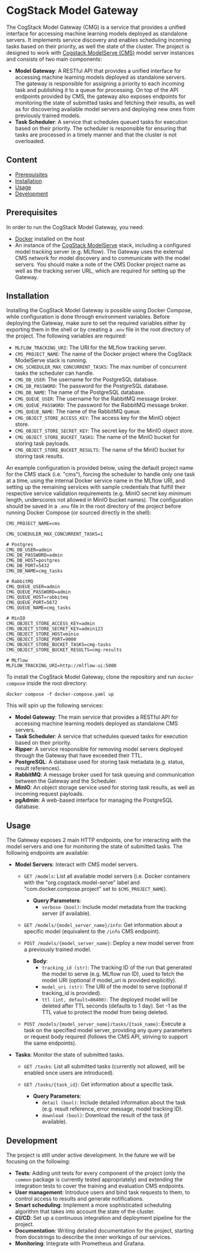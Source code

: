 # CogStack Model Gateway

The CogStack Model Gateway (CMG) is a service that provides a unified interface for accessing
machine learning models deployed as standalone servers. It implements service discovery and enables
scheduling incoming tasks based on their priority, as well the state of the cluster. The project is
designed to work with [Cogstack ModelServe (CMS)](https://github.com/CogStack/CogStack-ModelServe)
model server instances and consists of two main components:

* **Model Gateway**: A RESTful API that provides a unified interface for accessing machine learning
  models deployed as standalone servers. The gateway is responsible for assigning a priority to each
  incoming task and publishing it to a queue for processing. On top of the API endpoints provided by
  CMS, the gateway also exposes endpoints for monitoring the state of submitted tasks and fetching
  their results, as well as for discovering available model servers and deploying new ones from
  previously trained models.
* **Task Scheduler**: A service that schedules queued tasks for execution based on their priority.
  The scheduler is responsible for ensuring that tasks are processed in a timely manner and that the
  cluster is not overloaded.

## Content

* [Prerequisites](#prerequisites)
* [Installation](#installation)
* [Usage](#usage)
* [Development](#development)

## Prerequisites

In order to run the CogStack Model Gateway, you need:

* [Docker](https://www.docker.com/) installed on the host
* An instance of the [CogStack ModelServe](https://github.com/CogStack/CogStack-ModelServe) stack,
  including a configured model tracking server (e.g. MLflow). The Gateway uses the external CMS
  network for model discovery and to communicate with the model servers. You should make a note of
  the CMS Docker project name as well as the tracking server URL, which are required for setting up
  the Gateway.

## Installation

Installing the CogStack Model Gateway is possible using Docker Compose, while configuration is done
through environment variables. Before deploying the Gateway, make sure to set the required variables
either by exporting them in the shell or by creating a `.env` file in the root directory of the
project. The following variables are required:

* `MLFLOW_TRACKING_URI`: The URI for the MLflow tracking server.
* `CMS_PROJECT_NAME`: The name of the Docker project where the CogStack ModelServe stack is running.
* `CMG_SCHEDULER_MAX_CONCURRENT_TASKS`: The max number of concurrent tasks the scheduler can handle.
* `CMG_DB_USER`: The username for the PostgreSQL database.
* `CMG_DB_PASSWORD`: The password for the PostgreSQL database.
* `CMG_DB_NAME`: The name of the PostgreSQL database.
* `CMG_QUEUE_USER`: The username for the RabbitMQ message broker.
* `CMG_QUEUE_PASSWORD`: The password for the RabbitMQ message broker.
* `CMG_QUEUE_NAME`: The name of the RabbitMQ queue.
* `CMG_OBJECT_STORE_ACCESS_KEY`: The access key for the MinIO object store.
* `CMG_OBJECT_STORE_SECRET_KEY`: The secret key for the MinIO object store.
* `CMG_OBJECT_STORE_BUCKET_TASKS`: The name of the MinIO bucket for storing task payloads.
* `CMG_OBJECT_STORE_BUCKET_RESULTS`: The name of the MinIO bucket for storing task results.

An example configuration is provided below, using the default project name for the CMS stack (i.e.
"cms"), forcing the scheduler to handle only one task at a time, using the internal Docker service
name in the MLflow URI, and setting up the remaining services with sample credentials that fulfill
their respective service validation requirements (e.g. MinIO secret key minimum length, underscores
not allowed in MinIO bucket names). The configuration should be saved in a `.env` file in the root
directory of the project before running Docker Compose (or sourced directly in the shell):

```shell
CMS_PROJECT_NAME=cms

CMG_SCHEDULER_MAX_CONCURRENT_TASKS=1

# Postgres
CMG_DB_USER=admin
CMG_DB_PASSWORD=admin
CMG_DB_HOST=postgres
CMG_DB_PORT=5432
CMG_DB_NAME=cmg_tasks

# RabbitMQ
CMG_QUEUE_USER=admin
CMG_QUEUE_PASSWORD=admin
CMG_QUEUE_HOST=rabbitmq
CMG_QUEUE_PORT=5672
CMG_QUEUE_NAME=cmg_tasks

# MinIO
CMG_OBJECT_STORE_ACCESS_KEY=admin
CMG_OBJECT_STORE_SECRET_KEY=admin123
CMG_OBJECT_STORE_HOST=minio
CMG_OBJECT_STORE_PORT=9000
CMG_OBJECT_STORE_BUCKET_TASKS=cmg-tasks
CMG_OBJECT_STORE_BUCKET_RESULTS=cmg-results

# MLflow
MLFLOW_TRACKING_URI=http://mlflow-ui:5000
```

To install the CogStack Model Gateway, clone the repository and run `docker compose` inside the root
directory:

```shell
docker compose -f docker-compose.yaml up
```

This will spin up the following services:

* **Model Gateway**: The main service that provides a RESTful API for accessing machine learning
  models deployed as standalone CMS servers.
* **Task Scheduler**: A service that schedules queued tasks for execution based on their priority.
* **Ripper**: A service responsible for removing model servers deployed through the Gateway that
  have exceeded their TTL.
* **PostgreSQL**: A database used for storing task metadata (e.g. status, result references).
* **RabbitMQ**: A message broker used for task queuing and communication between the Gateway and the
  Scheduler.
* **MinIO**: An object storage service used for storing task results, as well as incoming request
  payloads.
* **pgAdmin**: A web-based interface for managing the PostgreSQL database.

## Usage

The Gateway exposes 2 main HTTP endpoints, one for interacting with the model servers and one for
monitoring the state of submitted tasks. The following endpoints are available:

* **Model Servers**: Interact with CMS model servers.

  * `GET /models`: List all available model servers (i.e. Docker containers with the
    "org.cogstack.model-serve" label and "com.docker.compose.project" set to `$CMS_PROJECT_NAME`).

    * **Query Parameters**:
      * `verbose (bool)`: Include model metadata from the tracking server (if available).

  * `GET /models/{model_server_name}/info`: Get information about a specific model (equivalent to
    the `/info` CMS endpoint).
  * `POST /models/{model_server_name}`: Deploy a new model server from a previously trained model.

    * **Body**:
      * `tracking_id (str)`: The tracking ID of the run that generated the model to serve (e.g.
        MLflow run ID), used to fetch the model URI (optional if model_uri is provided explicitly).
      * `model_uri (str)`: The URI of the model to serve (optional if tracking_id is provided).
      * `ttl (int, default=86400)`: The deployed model will be deleted after TTL seconds (defaults
        to 1 day). Set -1 as the TTL value to protect the model from being deleted.

  * `POST /models/{model_server_name}/tasks/{task_name}`: Execute a task on the specified model
    server, providing any query parameters or request body required (follows the CMS API, striving
    to support the same endpoints).

* **Tasks**: Monitor the state of submitted tasks.

  * `GET /tasks`: List all submitted tasks (currently not allowed, will be enabled once users are
    introduced).
  * `GET /tasks/{task_id}`: Get information about a specific task.

    * **Query Parameters**:
      * `detail (bool)`: Include detailed information about the task (e.g. result reference, error
        message, model tracking ID).
      * `download (bool)`: Download the result of the task (if available).

## Development

The project is still under active development. In the future we will be focusing on the following:

* **Tests**: Adding unit tests for every component of the project (only the `common` package is
  currently tested appropriately) and extending the integration tests to cover the training and
  evaluation CMS endpoints.
* **User management**: Introduce users and bind task requests to them, to control access to results
  and generate notifications.
* **Smart scheduling**: Implement a more sophisticated scheduling algorithm that takes into account
  the state of the cluster.
* **CI/CD**: Set up a continuous integration and deployment pipeline for the project.
* **Documentation**: Writing detailed documentation for the project, starting from docstrings to
  describe the inner workings of our services.
* **Monitoring**: Integrate with Prometheus and Grafana.
